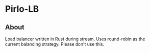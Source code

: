 # Pirlo-LB

## About

Load balancer written in Rust during stream.
Uses round-robin as the current balancing strategy.
Please don't use this.
